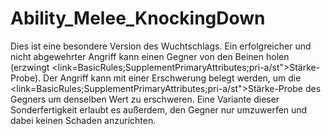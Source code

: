 # Ability_Melee_KnockingDown

Dies ist eine besondere Version des Wuchtschlags. Ein erfolgreicher und nicht abgewehrter Angriff kann einen Gegner von den Beinen holen (erzwingt <link=BasicRules;SupplementPrimaryAttributes;pri-a/st">Stärke</link>-Probe). Der Angriff kann mit einer Erschwerung belegt werden, um die <link=BasicRules;SupplementPrimaryAttributes;pri-a/st">Stärke</link>-Probe des Gegners um denselben Wert zu erschweren. Eine Variante dieser Sonderfertigkeit erlaubt es außerdem, den Gegner nur umzuwerfen und dabei keinen Schaden anzurichten.
